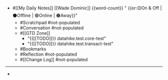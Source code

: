 - #[[My Daily Notes]] [[Wade Dominic]] {{word-count}} " {{or:🟡On & Off | ⚫️Offline | 🟢Online | 🟠Away}}"
    - #Scratchpad #not-populated
    - #Conversation #not-populated
    - #[[GTD Zone]]
        - "{{[[TODO]]}} datahike.test.core-test"
        - "{{[[TODO]]}} datahike.test.transact-test"
    - #Bookmarks
    - #Reflection #not-populated
    - #[[Change Log]] #not-populated
- ---
- 
